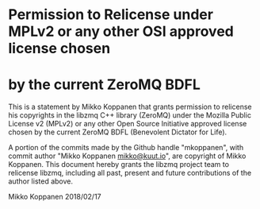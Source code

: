# Permission to Relicense under MPLv2 or any other OSI approved license chosen
# by the current ZeroMQ BDFL

This is a statement by Mikko Koppanen that grants permission to relicense his
copyrights in the libzmq C++ library (ZeroMQ) under the Mozilla Public License
v2 (MPLv2) or any other Open Source Initiative approved license chosen by the
current ZeroMQ BDFL (Benevolent Dictator for Life).

A portion of the commits made by the Github handle "mkoppanen", with commit
author "Mikko Koppanen <mikko@kuut.io>", are copyright of Mikko Koppanen.
This document hereby grants the libzmq project team to relicense libzmq,
including all past, present and future contributions of the author listed
above.

Mikko Koppanen
2018/02/17
